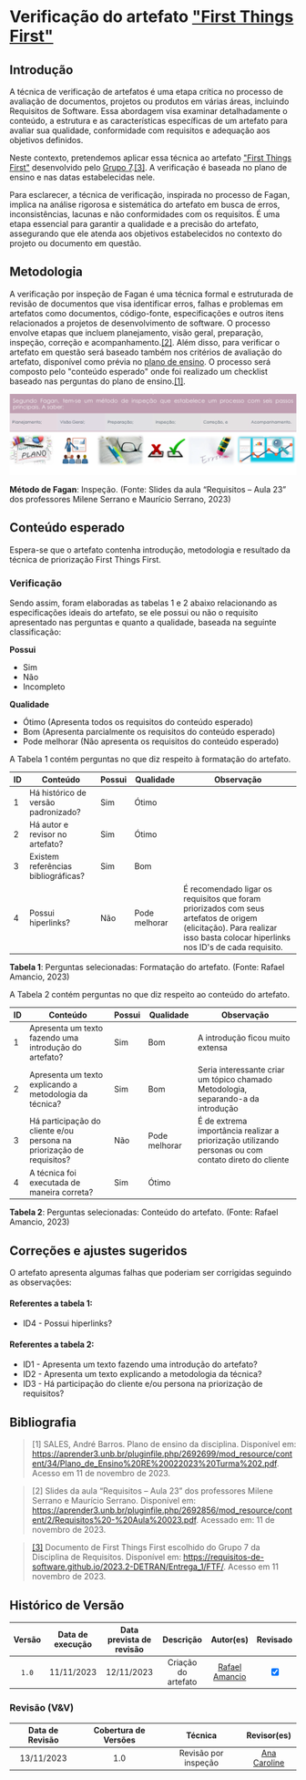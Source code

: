 # Verificação do artefato ["First Things First"](https://requisitos-de-software.github.io/2023.2-DETRAN/Entrega_2/FTF/)

## Introdução

A técnica de verificação de artefatos é uma etapa crítica no processo de avaliação de documentos, projetos ou produtos em várias áreas, incluindo Requisitos de Software. Essa abordagem visa examinar detalhadamente o conteúdo, a estrutura e as características específicas de um artefato para avaliar sua qualidade, conformidade com requisitos e adequação aos objetivos definidos.

Neste contexto, pretendemos aplicar essa técnica ao artefato ["First Things First"](https://requisitos-de-software.github.io/2023.2-DETRAN/Entrega_2/FTF/) desenvolvido pelo [Grupo 7](https://requisitos-de-software.github.io/2023.2-DETRAN/).<a id="a" href="#aa">[3]</a>. A verificação é baseada no plano de ensino e nas datas estabelecidas nele.

Para esclarecer, a técnica de verificação, inspirada no processo de Fagan, implica na análise rigorosa e sistemática do artefato em busca de erros, inconsistências, lacunas e não conformidades com os requisitos. É uma etapa essencial para garantir a qualidade e a precisão do artefato, assegurando que ele atenda aos objetivos estabelecidos no contexto do projeto ou documento em questão.

## Metodologia

A verificação por inspeção de Fagan é uma técnica formal e estruturada de revisão de documentos que visa identificar erros, falhas e problemas em artefatos como documentos, código-fonte, especificações e outros itens relacionados a projetos de desenvolvimento de software. O processo envolve etapas que incluem planejamento, visão geral, preparação, inspeção, correção e acompanhamento.<a id="a" href="#aa">[2]</a>. Além disso, para verificar o artefato em questão será baseado também nos critérios de avaliação do artefato, disponível como prévia no [plano de ensino](https://aprender3.unb.br/pluginfile.php/2692699/mod_resource/content/34/Plano_de_Ensino%20RE%20022023%20Turma%202.pdf).
O processo será composto pelo "conteúdo esperado" onde foi realizado um checklist baseado nas perguntas do plano de ensino.<a id="a" href="#aa">[1]</a>.

![Inspeção Fagan](../Fagan.png)

<b>Método de Fagan</b>: Inspeção. (Fonte: Slides da aula “Requisitos – Aula 23” dos professores Milene Serrano e Maurício Serrano, 2023)

## Conteúdo esperado

Espera-se que o artefato contenha introdução, metodologia e resultado da técnica de priorização First Things First.

### Verificação

Sendo assim, foram elaboradas as tabelas 1 e 2 abaixo relacionando as especificações ideais do artefato, se ele possui ou não o requisito apresentado nas perguntas e quanto a qualidade, baseada na seguinte classificação:

**Possui**

- Sim
- Não
- Incompleto

**Qualidade**

- Ótimo (Apresenta todos os requisitos do conteúdo esperado)
- Bom (Apresenta parcialmente os requisitos do conteúdo esperado)
- Pode melhorar (Não apresenta os requisitos do conteúdo esperado)

A Tabela 1 contém perguntas no que diz respeito à formatação do artefato. 

| ID  | Conteúdo                                                          | Possui | Qualidade     | Observação                                                                                      |
| --- | ----------------------------------------------------------------- | ------ | ------------- | ----------------------------------------------------------------------------------------------- |
| 1   | Há histórico de versão padronizado?                               | Sim    | Ótimo         |                                                                                                 |
| 2   | Há autor e revisor no artefato?                                   | Sim    | Ótimo         |                                                                                                |
| 3   | Existem referências bibliográficas?                               | Sim    | Bom           |                                                                                               |
| 4  | Possui hiperlinks?                                                 | Não    | Pode melhorar | É recomendado ligar os requisitos que foram priorizados com seus artefatos de origem (elicitação). Para realizar isso basta colocar hiperlinks nos ID's de cada requisito.  |

<b>Tabela 1</b>: Perguntas selecionadas: Formatação do artefato. (Fonte: Rafael Amancio, 2023)

A Tabela 2 contém perguntas no que diz respeito ao conteúdo do artefato. 

| ID  | Conteúdo                                                                | Possui | Qualidade     | Observação                                                                                      |
| --- | -----------------------------------------------------------------       | ------ | ------------- | ----------------------------------------------------------------------------------------------- |
| 1   | Apresenta um texto fazendo uma introdução do artefato?                  | Sim    | Bom           | A introdução ficou muito extensa |           
| 2   | Apresenta um texto explicando a metodologia da técnica?                 | Sim    | Bom           | Seria interessante criar um tópico chamado Metodologia, separando-a da introdução |           
| 3   | Há participação do cliente e/ou persona na priorização de requisitos?   | Não    | Pode melhorar | É de extrema importância realizar a priorização utilizando personas ou com contato direto do cliente |
| 4   | A técnica foi executada de maneira correta?                             | Sim    | Ótimo         |  |


<b>Tabela 2</b>: Perguntas selecionadas: Conteúdo do artefato. (Fonte: Rafael Amancio, 2023)

## Correções e ajustes sugeridos

O artefato apresenta algumas falhas que poderiam ser corrigidas seguindo as observações:
#### Referentes a tabela 1:
- ID4 - Possui hiperlinks?

#### Referentes a tabela 2:
- ID1 - Apresenta um texto fazendo uma introdução do artefato?
- ID2 - Apresenta um texto explicando a metodologia da técnica?
- ID3 - Há participação do cliente e/ou persona na priorização de requisitos?

## Bibliografia

> [1] SALES, André Barros. Plano de ensino da disciplina. Disponível em: https://aprender3.unb.br/pluginfile.php/2692699/mod_resource/content/34/Plano_de_Ensino%20RE%20022023%20Turma%202.pdf. Acesso em 11 de novembro de 2023.

> [2] Slides da aula “Requisitos – Aula 23” dos professores Milene Serrano e Maurício Serrano. Disponível em: https://aprender3.unb.br/pluginfile.php/2692856/mod_resource/content/2/Requisitos%20-%20Aula%20023.pdf. Acessado em: 11 de novembro de 2023.

> <a id="aa" href="#a">[3]</a> Documento de First Things First escolhido do Grupo 7 da Disciplina de Requisitos. Disponível em: <https://requisitos-de-software.github.io/2023.2-DETRAN/Entrega_1/FTF/>. Acesso em 11 novembro de 2023.


## Histórico de Versão

| Versão | Data de execução | Data prevista de revisão |             Descrição             |                      Autor(es)                       |                     Revisado                      |
| :----: | :--------------: | :-------------: | :-------------------------------: | :--------------------------------------------------: | :--------------------------------------------------: |
| `1.0`  |    11/11/2023    |   12/11/2023    | Criação do artefato |   [Rafael Amancio](https://github.com/Rafael-gc)   | <input type="checkbox" enabled checked /> |



### Revisão (V&V)

| Data de Revisão | Cobertura de Versões  |          Técnica         |                  Revisor(es)                  |
| :------------: | :-------------: | :--------------------------: |  :----------------------------------------: |
|   13/11/2023   |    1.0    |   Revisão por inspeção    |   [Ana Caroline](https://github.com/anaaroch)    |